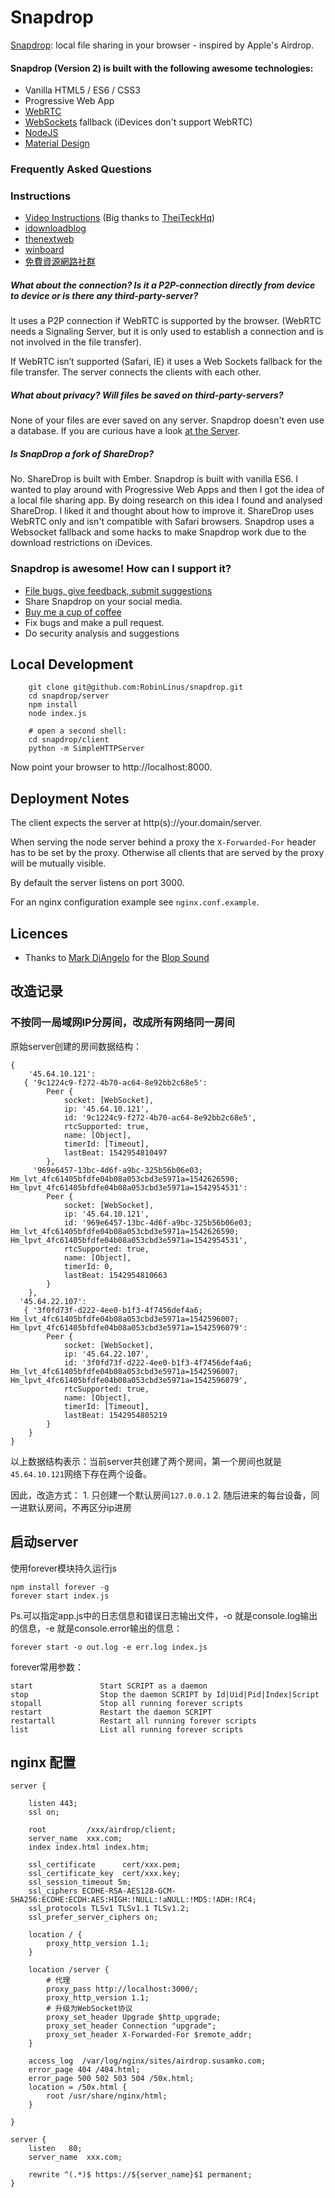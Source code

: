# Snapdrop 

[Snapdrop](https://snapdrop.net): local file sharing in your browser - inspired by Apple's Airdrop.

#### Snapdrop (Version 2) is built with the following awesome technologies:
* Vanilla HTML5 / ES6 / CSS3  
* Progressive Web App
* [WebRTC](http://webrtc.org/)
* [WebSockets](http://www.websocket.org/) fallback (iDevices don't support WebRTC)
* [NodeJS](https://nodejs.org/en/)
* [Material Design](https://material.google.com/)


### Frequently Asked Questions

### Instructions
* [Video Instructions](https://www.youtube.com/watch?v=4XN02GkcHUM) (Big thanks to [TheiTeckHq](https://www.youtube.com/channel/UC_DUzWMb8gZZnAbISQjmAfQ))
* [idownloadblog](http://www.idownloadblog.com/2015/12/29/snapdrop/)
* [thenextweb](http://thenextweb.com/insider/2015/12/27/snapdrop-is-a-handy-web-based-replacement-for-apples-fiddly-airdrop-file-transfer-tool/)
* [winboard](http://www.winboard.org/artikel-ratgeber/6253-dateien-vom-desktop-pc-mit-anderen-plattformen-teilen-mit-snapdrop.html)
* [免費資源網路社群](https://free.com.tw/snapdrop/)

##### What about the connection? Is it a P2P-connection directly from device to device or is there any third-party-server?
It uses a P2P connection if WebRTC is supported by the browser. (WebRTC needs a Signaling Server, but it is only used to establish a connection and is not involved in the file transfer).

If WebRTC isn’t supported (Safari, IE) it uses a Web Sockets fallback for the file transfer. The server connects the clients with each other.  

##### What about privacy? Will files be saved on third-party-servers?
None of your files are ever saved on any server. 
Snapdrop doesn't even use a database. If you are curious have a look [at the Server](https://github.com/RobinLinus/snapdrop/blob/master/server/).

##### Is SnapDrop a fork of ShareDrop?
No. ShareDrop is built with Ember. Snapdrop is built with vanilla ES6. 
I wanted to play around with Progressive Web Apps and then I got the idea of a local file sharing app. By doing research on this idea I found and analysed ShareDrop. I liked it and thought about how to improve it.
ShareDrop uses WebRTC only and isn't compatible with Safari browsers. Snapdrop uses a Websocket fallback and some hacks to make Snapdrop work due to the download restrictions on iDevices. 


### Snapdrop is awesome! How can I support it? 
* [File bugs, give feedback, submit suggestions](https://github.com/RobinLinus/snapdrop/issues)
* Share Snapdrop on your social media.
* [Buy me a cup of coffee](https://www.paypal.com/cgi-bin/webscr?cmd=_s-xclick&hosted_button_id=R9C5E42UYEQCN)
* Fix bugs and make a pull request. 
* Do security analysis and suggestions

## Local Development
```
    git clone git@github.com:RobinLinus/snapdrop.git
    cd snapdrop/server
    npm install
    node index.js

    # open a second shell:
    cd snapdrop/client
    python -m SimpleHTTPServer
```

Now point your browser to http://localhost:8000.
    
## Deployment Notes
The client expects the server at http(s)://your.domain/server.

When serving the node server behind a proxy the `X-Forwarded-For` header has to be set by the proxy. Otherwise all clients that are served by the proxy will be mutually visible.

By default the server listens on port 3000.

For an nginx configuration example see `nginx.conf.example`.

## Licences
* Thanks to [Mark DiAngelo]() for the [Blop Sound](http://soundbible.com/2067-Blop.html)


## 改造记录
### 不按同一局域网IP分房间，改成所有网络同一房间
原始server创建的房间数据结构：

    { 
        '45.64.10.121':
       { '9c1224c9-f272-4b70-ac64-8e92bb2c68e5':
            Peer {
                socket: [WebSocket],
                ip: '45.64.10.121',
                id: '9c1224c9-f272-4b70-ac64-8e92bb2c68e5',
                rtcSupported: true,
                name: [Object],
                timerId: [Timeout],
                lastBeat: 1542954810497 
            },
         '969e6457-13bc-4d6f-a9bc-325b56b06e03; Hm_lvt_4fc61405bfdfe04b08a053cbd3e5971a=1542626590; Hm_lpvt_4fc61405bfdfe04b08a053cbd3e5971a=1542954531':
            Peer {
                socket: [WebSocket],
                ip: '45.64.10.121',
                id: '969e6457-13bc-4d6f-a9bc-325b56b06e03; Hm_lvt_4fc61405bfdfe04b08a053cbd3e5971a=1542626590; Hm_lpvt_4fc61405bfdfe04b08a053cbd3e5971a=1542954531',
                rtcSupported: true,
                name: [Object],
                timerId: 0,
                lastBeat: 1542954810663 
            } 
        },
      '45.64.22.107':
       { '3f0fd73f-d222-4ee0-b1f3-4f7456def4a6; Hm_lvt_4fc61405bfdfe04b08a053cbd3e5971a=1542596007; Hm_lpvt_4fc61405bfdfe04b08a053cbd3e5971a=1542596079':
            Peer {
                socket: [WebSocket],
                ip: '45.64.22.107',
                id: '3f0fd73f-d222-4ee0-b1f3-4f7456def4a6; Hm_lvt_4fc61405bfdfe04b08a053cbd3e5971a=1542596007; Hm_lpvt_4fc61405bfdfe04b08a053cbd3e5971a=1542596079',
                rtcSupported: true,
                name: [Object],
                timerId: [Timeout],
                lastBeat: 1542954805219 
            } 
        } 
    }

以上数据结构表示：当前server共创建了两个房间，第一个房间也就是`45.64.10.121`网络下存在两个设备。

因此，改造方式：
    1. 只创建一个默认房间`127.0.0.1`
    2. 随后进来的每台设备，同一进默认房间，不再区分ip进房



## 启动server

使用forever模块持久运行js

    npm install forever -g
    forever start index.js

Ps.可以指定app.js中的日志信息和错误日志输出文件，-o 就是console.log输出的信息，-e 就是console.error输出的信息：

    forever start -o out.log -e err.log index.js 

forever常用参数：

    start               Start SCRIPT as a daemon
    stop                Stop the daemon SCRIPT by Id|Uid|Pid|Index|Script
    stopall             Stop all running forever scripts
    restart             Restart the daemon SCRIPT
    restartall          Restart all running forever scripts
    list                List all running forever scripts


## nginx 配置

    server {
    
        listen 443;
        ssl on;
    
        root         /xxx/airdrop/client;
        server_name  xxx.com;
        index index.html index.htm;
    
        ssl_certificate      cert/xxx.pem;
        ssl_certificate_key  cert/xxx.key;
        ssl_session_timeout 5m;
        ssl_ciphers ECDHE-RSA-AES128-GCM-SHA256:ECDHE:ECDH:AES:HIGH:!NULL:!aNULL:!MD5:!ADH:!RC4;
        ssl_protocols TLSv1 TLSv1.1 TLSv1.2;
        ssl_prefer_server_ciphers on;
    
        location / {
            proxy_http_version 1.1;
        }
    
        location /server {
            # 代理    
            proxy_pass http://localhost:3000/;
            proxy_http_version 1.1;
            # 升级为WebSocket协议
            proxy_set_header Upgrade $http_upgrade;
            proxy_set_header Connection "upgrade";
            proxy_set_header X-Forwarded-For $remote_addr;
        }
    
        access_log  /var/log/nginx/sites/airdrop.susamko.com;
        error_page 404 /404.html;
        error_page 500 502 503 504 /50x.html;
        location = /50x.html {
            root /usr/share/nginx/html;
        }
    
    }
    
    server {
        listen	 80;
        server_name  xxx.com;
    
        rewrite ^(.*)$ https://${server_name}$1 permanent; 
    }
